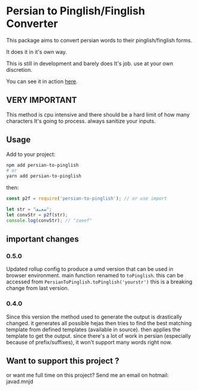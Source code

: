 # Persian to Pinglish/Finglish Converter

This package aims to convert persian words to their pinglish/finglish forms.

It does it in it's own way.

This is still in development and barely does It's job. use at your own discretion.

You can see it in action [here](https://jd1378.github.io/persian-to-pinglish/).

## VERY IMPORTANT

This method is cpu intensive and there should be a hard limit of how many characters It's going to process. always sanitize your inputs.

## Usage

Add to your project:

```bash
npm add persian-to-pinglish
# or
yarn add persian-to-pinglish
```

then:

```js
const p2f = require('persian-to-pinglish'); // or use import

let str = "ضعیف";
let convStr = p2f(str);
console.log(convStr); // "zaeef"
```

## important changes

### 0.5.0

Updated rollup config to produce a umd version that can be used in browser environment. main function renamed to `toPinglish`.
this can be accessed from `PersianToPinglish.toPinglish('yourstr')`
this is a breaking change from last version.

### 0.4.0

Since this version the method used to generate the output is drastically changed. it generates all possible hejas then tries to find the best matching template from defined templates (available in source). then applies the template to get the output.
since there's a lot of work in persian (especially because of prefix/suffixes), it won't support many words right now.

## Want to support this project ?

or want me full time on this project?
Send me an email on hotmail: javad.mnjd
